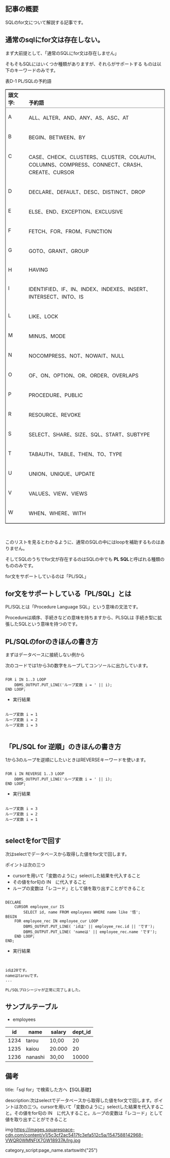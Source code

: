 


## 記事の概要

SQLのfor文について解説する記事です。


## 通常のsqlにfor文は存在しない。

まず大前提として、「通常のSQLにfor文は存在しません」

そもそもSQLにはいくつか種類がありますが、それらがサポートする
ものは以下のキーワードのみです。


<div id="LNPLS1758" class="tblformalwidemax"><a id="sthref1465" name="sthref1465"></a><a id="CIHDHDCH" name="CIHDHDCH"></a>
<p class="titleintable">表D-1 PL/SQLの予約語</p>
<table border="1" cellpadding="3" cellspacing="0" class="FormalWideMax" dir="ltr" frame="hsides" rules="groups" summary="この表は、PL/SQL予約語の概要を示しています。" title="PL/SQLの予約語" width="100%">
<colgroup><col width="13%">
<col width="*">
</colgroup><thead>
<tr align="left" valign="top">
<th align="left" valign="bottom" id="r1c1-t3">頭文字:</th>
<th align="left" valign="bottom" id="r1c2-t3">予約語</th>
</tr>
</thead>
<tbody>
<tr align="left" valign="top">
<td align="left" id="r2c1-t3" headers="r1c1-t3">
<p>A</p>
</td>
<td align="left" headers="r2c1-t3 r1c2-t3">
<p>ALL、ALTER、AND、ANY、AS、ASC、AT</p>
</td>
</tr>
<tr align="left" valign="top">
<td align="left" id="r3c1-t3" headers="r1c1-t3">
<p>B</p>
</td>
<td align="left" headers="r3c1-t3 r1c2-t3">
<p>BEGIN、BETWEEN、BY</p>
</td>
</tr>
<tr align="left" valign="top">
<td align="left" id="r4c1-t3" headers="r1c1-t3">
<p>C</p>
</td>
<td align="left" headers="r4c1-t3 r1c2-t3">
<p>CASE、CHECK、CLUSTERS、CLUSTER、COLAUTH、COLUMNS、COMPRESS、CONNECT、CRASH、CREATE、CURSOR</p>
</td>
</tr>
<tr align="left" valign="top">
<td align="left" id="r5c1-t3" headers="r1c1-t3">
<p>D</p>
</td>
<td align="left" headers="r5c1-t3 r1c2-t3">
<p>DECLARE、DEFAULT、DESC、DISTINCT、DROP</p>
</td>
</tr>
<tr align="left" valign="top">
<td align="left" id="r6c1-t3" headers="r1c1-t3">
<p>E</p>
</td>
<td align="left" headers="r6c1-t3 r1c2-t3">
<p>ELSE、END、EXCEPTION、EXCLUSIVE</p>
</td>
</tr>
<tr align="left" valign="top">
<td align="left" id="r7c1-t3" headers="r1c1-t3">
<p>F</p>
</td>
<td align="left" headers="r7c1-t3 r1c2-t3">
<p>FETCH、FOR、FROM、FUNCTION</p>
</td>
</tr>
<tr align="left" valign="top">
<td align="left" id="r8c1-t3" headers="r1c1-t3">
<p>G</p>
</td>
<td align="left" headers="r8c1-t3 r1c2-t3">
<p>GOTO、GRANT、GROUP</p>
</td>
</tr>
<tr align="left" valign="top">
<td align="left" id="r9c1-t3" headers="r1c1-t3">
<p>H</p>
</td>
<td align="left" headers="r9c1-t3 r1c2-t3">
<p>HAVING</p>
</td>
</tr>
<tr align="left" valign="top">
<td align="left" id="r10c1-t3" headers="r1c1-t3">
<p>I</p>
</td>
<td align="left" headers="r10c1-t3 r1c2-t3">
<p>IDENTIFIED、IF、IN、INDEX、INDEXES、INSERT、INTERSECT、INTO、IS</p>
</td>
</tr>
<tr align="left" valign="top">
<td align="left" id="r11c1-t3" headers="r1c1-t3">
<p>L</p>
</td>
<td align="left" headers="r11c1-t3 r1c2-t3">
<p>LIKE、LOCK</p>
</td>
</tr>
<tr align="left" valign="top">
<td align="left" id="r12c1-t3" headers="r1c1-t3">
<p>M</p>
</td>
<td align="left" headers="r12c1-t3 r1c2-t3">
<p>MINUS、MODE</p>
</td>
</tr>
<tr align="left" valign="top">
<td align="left" id="r13c1-t3" headers="r1c1-t3">
<p>N</p>
</td>
<td align="left" headers="r13c1-t3 r1c2-t3">
<p>NOCOMPRESS、NOT、NOWAIT、NULL</p>
</td>
</tr>
<tr align="left" valign="top">
<td align="left" id="r14c1-t3" headers="r1c1-t3">
<p>O</p>
</td>
<td align="left" headers="r14c1-t3 r1c2-t3">
<p>OF、ON、OPTION、OR、ORDER、OVERLAPS</p>
</td>
</tr>
<tr align="left" valign="top">
<td align="left" id="r15c1-t3" headers="r1c1-t3">
<p>P</p>
</td>
<td align="left" headers="r15c1-t3 r1c2-t3">
<p>PROCEDURE、PUBLIC</p>
</td>
</tr>
<tr align="left" valign="top">
<td align="left" id="r16c1-t3" headers="r1c1-t3">
<p>R</p>
</td>
<td align="left" headers="r16c1-t3 r1c2-t3">
<p>RESOURCE、REVOKE</p>
</td>
</tr>
<tr align="left" valign="top">
<td align="left" id="r17c1-t3" headers="r1c1-t3">
<p>S</p>
</td>
<td align="left" headers="r17c1-t3 r1c2-t3">
<p>SELECT、SHARE、SIZE、SQL、START、SUBTYPE</p>
</td>
</tr>
<tr align="left" valign="top">
<td align="left" id="r18c1-t3" headers="r1c1-t3">
<p>T</p>
</td>
<td align="left" headers="r18c1-t3 r1c2-t3">
<p>TABAUTH、TABLE、THEN、TO、TYPE</p>
</td>
</tr>
<tr align="left" valign="top">
<td align="left" id="r19c1-t3" headers="r1c1-t3">
<p>U</p>
</td>
<td align="left" headers="r19c1-t3 r1c2-t3">
<p>UNION、UNIQUE、UPDATE</p>
</td>
</tr>
<tr align="left" valign="top">
<td align="left" id="r20c1-t3" headers="r1c1-t3">
<p>V</p>
</td>
<td align="left" headers="r20c1-t3 r1c2-t3">
<p>VALUES、VIEW、VIEWS</p>
</td>
</tr>
<tr align="left" valign="top">
<td align="left" id="r21c1-t3" headers="r1c1-t3">
<p>W</p>
</td>
<td align="left" headers="r21c1-t3 r1c2-t3">
<p>WHEN、WHERE、WITH</p>
</td>
</tr>
</tbody>
</table>
<br></div>

このリストを見るとわかるように、通常のSQLの中にはloopを補助するものはありません。

そしてSQLのうちでfor文が存在するのはSQLの中でも
<strong>PL SQL</strong>と呼ばれる種類のもののみです。


for文をサポートしているのは「PL/SQL」

## for文をサポートしている「PL/SQL」とは

PL/SQLとは「Procedure Language SQL」という意味の文法です。

Procedureは順序、手続きなどの意味を持ちますから、PLSQLは
手続き型に拡張したSQLという意味を持つのです。





## PL/SQLのforのきほんの書き方

まずはデータベースに接続しない例から

次のコードでは1から3の数字をループしてコンソールに出力しています。

<pre><code>
FOR i IN 1..3 LOOP
    DBMS_OUTPUT.PUT_LINE('ループ変数 i = ' || i);
END LOOP;
</code></pre>

- 実行結果

<pre><code>
ループ変数 i = 1
ループ変数 i = 2
ループ変数 i = 3

</code></pre>

## 「PL/SQL for 逆順」のきほんの書き方

1から3のループを逆順にしたいときはREVERSEキーワードを使います。

<pre><code>
FOR i IN REVERSE 1..3 LOOP
    DBMS_OUTPUT.PUT_LINE('ループ変数 i = ' || i);
END LOOP;
</code></pre>

- 実行結果

<pre><code>
ループ変数 i = 3
ループ変数 i = 2
ループ変数 i = 1

</code></pre>


## selectをforで回す

次はselectでデータベースから取得した値をfor文で回します。

ポイントは次の三つ

- cursorを用いて「変数のように」selectした結果を代入すること
- その値をfor句の IN　に代入すること
- ループの変数は「レコード」として値を取り出すことができること

<pre><code>
DECLARE
    CURSOR employee_cur IS
        SELECT id, name FROM employees WHERE name like '悟';
BEGIN
    FOR employee_rec IN employee_cur LOOP
        DBMS_OUTPUT.PUT_LINE( 'idは' || employee_rec.id || 'です');
        DBMS_OUTPUT.PUT_LINE( 'nameは' || employee_rec.name 'です');
    END LOOP;
END;
</code></pre>

- 実行結果

<pre><code>

idは20です。
nameはtarouです。
...

PL/SQLプロシージャが正常に完了しました。
</code></pre>







## サンプルテーブル


- employees


<table>
    <thead>
        <tr>
            <th>id</th>
            <th>name</th>
            <th>salary</th>
            <th>dept_id</th>
        </tr>
    </thead>
    <tbody>
        <tr>
            <td>1234</td>
            <td>tarou</td>
            <td>10,00
            </td>
            <td>20
            </td>
        </tr>
        <tr>
            <td>
            1235
            </td>
            <td>
            kaiou
            </td>
            <td>
            20.000
            </td>
            <td>
            20
            </td>
        </tr>
        <tr>
            <td>
            1236
            </td>
            <td>
            nanashi
            </td>
            <td>
            30,00
            </td>
            <td>
            10000
            </td>
        </tr>
    </tbody>
</table>




## 備考

title:「sql for」で検索した方へ【SQL基礎】

description:次はselectでデータベースから取得した値をfor文で回します。ポイントは次の三つ。cursorを用いて「変数のように」selectした結果を代入すること。その値をfor句の IN　に代入すること。ループの変数は「レコード」として値を取り出すことができること

img:https://images.squarespace-cdn.com/content/v1/5c3cf2ac5417fc3efa512c5a/1547588142968-VWQR0WMNFIX7GW18937A/lrg.jpg


category_script:page_name.startswith("25")


